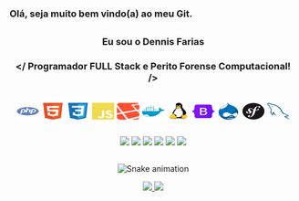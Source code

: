 ### Olá, seja muito bem vindo(a) ao meu Git.</br>

##

<div align="center">

### Eu sou o Dennis Farias </br>

### </ Programador FULL Stack e Perito Forense Computacional! />
</div>
<div style="display: inline_block" align="center"><br>
  <img align="center" alt="Dennis-PHP" height="30" width="40" src="https://raw.githubusercontent.com/devicons/devicon/master/icons/php/php-plain.svg">
  <img align="center" alt="Dennis-HTML" height="30" width="40" src="https://raw.githubusercontent.com/devicons/devicon/master/icons/html5/html5-original.svg">
  <img align="center" alt="Dennis-CSS" height="30" width="40" src="https://raw.githubusercontent.com/devicons/devicon/master/icons/css3/css3-original.svg">
  <img align="center" alt="Dennis-Js" height="30" width="40" src="https://raw.githubusercontent.com/devicons/devicon/master/icons/javascript/javascript-plain.svg">
  <img align="center" alt="Dennis-Laravel" height="30" width="40" src="https://raw.githubusercontent.com/devicons/devicon/master/icons/laravel/laravel-plain.svg">
  <img align="center" alt="Dennis-Docker" height="30" width="40" src="https://raw.githubusercontent.com/devicons/devicon/master/icons/docker/docker-plain.svg">
  <img align="center" alt="Dennis-Linux" height="30" width="40" src="https://raw.githubusercontent.com/devicons/devicon/master/icons/linux/linux-original.svg">
  <img align="center" alt="Dennis-Bootstrap" height="30" width="40" src="https://raw.githubusercontent.com/devicons/devicon/master/icons/bootstrap/bootstrap-original.svg">
  <img align="center" alt="Dennis-Drupal" height="30" width="40" src="https://raw.githubusercontent.com/devicons/devicon/master/icons/drupal/drupal-original.svg">
  <img align="center" alt="Dennis-Symfony" height="30" width="40" src="https://raw.githubusercontent.com/devicons/devicon/master/icons/symfony/symfony-original.svg">
  <img align="center" alt="Dennis-Mysql" height="30" width="40" src="https://raw.githubusercontent.com/devicons/devicon/master/icons/mysql/mysql-original.svg">
</div>
  
 
 ##
 
 
<div align="center">
  <a target="_blank" href="https://www.linkedin.com/in/dennisfarias"><img src="https://img.shields.io/badge/-LinkedIn-%230077B5?style=for-the-badge&logo=linkedin&logoColor=white"></a>
  <a target="_blank" href="https://www.facebook.com/dennisfariasdev/"><img src="https://img.shields.io/badge/Facebook-1877F2?style=for-the-badge&logo=facebook&logoColor=white"></a>  
  <a target="_blank" href="https://www.instagram.com/dennis.farias/"><img src="https://img.shields.io/badge/-Instagram-%23E4405F?style=for-the-badge&logo=instagram&logoColor=white"></a>
  <a target="_blank" href="https://discord.gg/uFEnKGFGmq"><img src="https://img.shields.io/badge/Discord-7289DA?style=for-the-badge&logo=discord&logoColor=white"></a> 
  <a target="_blank" href="mailto:dennisfarias@outlook.com"><img src="https://img.shields.io/badge/Microsoft_Outlook-0078D4?style=for-the-badge&logo=microsoft-outlook&logoColor=white"></a>
  <a target="_blank" href="https://api.whatsapp.com/send?phone=5548991013366"><img src="https://img.shields.io/badge/WhatsApp-25D366?style=for-the-badge&logo=whatsapp&logoColor=white"></a>
  
 ##
 
  ![Snake animation](https://github.com/devdennisfarias/devdennisfarias/blob/output/github-contribution-grid-snake.svg)
 
</div>

<div align="center">
  <a href="https://github.com/devdennisfarias">
  <img height="180em" src="https://github-readme-stats.vercel.app/api?username=devdennisfarias&show_icons=true&theme=dark&include_all_commits=true&count_private=true"/>
  <img height="180em" src="https://github-readme-stats.vercel.app/api/top-langs/?username=devdennisfarias&layout=compact&langs_count=7&theme=dark"/>
</div>
  
  
